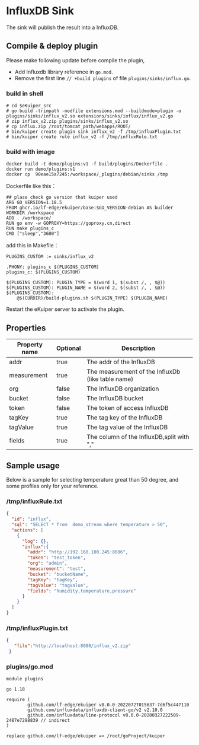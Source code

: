 # InfluxDB Sink

The sink will publish the result into a InfluxDB.

## Compile & deploy plugin

Please make following update before compile the plugin,

- Add Influxdb library reference in `go.mod`.
- Remove the first line `// +build plugins` of file `plugins/sinks/influx.go`.

### build in shell
```shell
# cd $eKuiper_src
# go build -trimpath -modfile extensions.mod --buildmode=plugin -o plugins/sinks/influx_v2.so extensions/sinks/influx/influx_v2.go
# zip influx_v2.zip plugins/sinks/influx_v2.so
# cp influx.zip /root/tomcat_path/webapps/ROOT/
# bin/kuiper create plugin sink influx_v2 -f /tmp/influxPlugin.txt
# bin/kuiper create rule influx_v2 -f /tmp/influxRule.txt
```

### build with image
```
docker build -t demo/plugins:v1 -f build/plugins/Dockerfile .
docker run demo/plugins:v1
docker cp  90eae15a7245:/workspace/_plugins/debian/sinks /tmp
```
Dockerfile like this：
```
## plase check go version that kuiper used
ARG GO_VERSION=1.18.5
FROM ghcr.io/lf-edge/ekuiper/base:$GO_VERSION-debian AS builder
WORKDIR /workspace
ADD . /workspace/
RUN go env -w GOPROXY=https://goproxy.cn,direct
RUN make plugins_c
CMD ["sleep","3600"]
```
add this in Makefile：
```
PLUGINS_CUSTOM := sinks/influx_v2

.PHONY: plugins_c $(PLUGINS_CUSTOM)
plugins_c: $(PLUGINS_CUSTOM)

$(PLUGINS_CUSTOM): PLUGIN_TYPE = $(word 1, $(subst /, , $@))
$(PLUGINS_CUSTOM): PLUGIN_NAME = $(word 2, $(subst /, , $@))
$(PLUGINS_CUSTOM):
	@$(CURDIR)/build-plugins.sh $(PLUGIN_TYPE) $(PLUGIN_NAME)
```

Restart the eKuiper server to activate the plugin.

## Properties

| Property name | Optional | Description                                       |
|---------------|----------|---------------------------------------------------|
| addr          | true     | The addr of the InfluxDB                          |
| measurement   | true     | The measurement of the InfluxDb (like table name) |
| org           | false    | The InfluxDB organization                         |
| bucket        | false    | The InfluxDB bucket                               |
| token         | false    | The token of access InfluxDB                      |
| tagKey        | true     | The tag key of the InfluxDB                       |
| tagValue      | true     | The tag value of the InfluxDB                     |
| fields        | true     | The column of the InfluxDB,split with ","         |
## Sample usage

Below is a sample for selecting temperature great than 50 degree, and some profiles only for your reference.

### /tmp/influxRule.txt
```json
{
  "id": "influx",
  "sql": "SELECT * from  demo_stream where temperature > 50",
  "actions": [
    {
      "log": {},
      "influx":{
        "addr": "http://192.168.100.245:8086",
        "token": "test_token",
        "org": "admin",
        "measurement": "test",
        "bucket": "bucketName",
        "tagKey": "tagKey",
        "tagValue": "tagValue",
        "fields": "humidity,temperature,pressure"
      }
    }
  ]
}
```
### /tmp/influxPlugin.txt
```json
{
   "file":"http://localhost:8080/influx_v2.zip"
 }
```
### plugins/go.mod
```
module plugins

go 1.18

require (
        github.com/lf-edge/ekuiper v0.0.0-20220727015637-7d6f5c447110
        github.com/influxdata/influxdb-client-go/v2 v2.10.0
        github.com/influxdata/line-protocol v0.0.0-20200327222509-2487e7298839 // indirect
)

replace github.com/lf-edge/ekuiper => /root/goProject/kuiper

```
